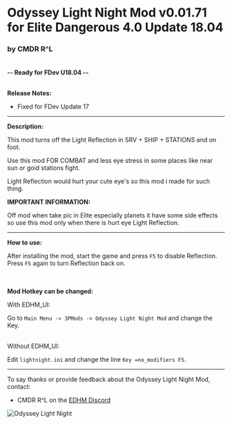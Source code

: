 # Odyssey Light Night Mod v0.01.71 for Elite Dangerous 4.0 Update 18.04

### by CMDR R^L<br><br>

**-- Ready for FDev U18.04 --**<br><br>

**Release Notes:**
- Fixed for FDev Update 17

-------------------------------------------------------------------------

**Description:**

This mod turns off the Light Reflection in SRV + SHIP + STATIONS and on foot.

Use this mod FOR COMBAT and less eye stress in some places like near sun or goid stations fight.

Light Reflection would hurt your cute eye's so this mod i made for such thing.<br>

**IMPORTANT INFORMATION:**

Off mod when take pic in Elite especially planets it have some side effects so use this mod only when there is hurt eye Light Reflection.<br>

-------------------------------------------------------------------------

**How to use:**

After installing the mod, start the game and press `F5` to disable Reflection.
Press `F5` again to turn Reflection back on.
<br><br><br>

**Mod Hotkey can be changed:**

With EDHM_UI:

Go to `Main Menu -> 3PMods -> Odyssey Light Night Mod` and change the Key.<br><br>

Without EDHM_UI:

Edit `lightnight.ini` and change the line `Key =no_modifiers F5`.

-------------------------------------------------------------------------

To say thanks or provide feedback about the Odyssey Light Night Mod, contact:
- CMDR R^L on the [EDHM Discord](https://discord.gg/KTYgJegfYw)<br>

![Odyssey Light Night](https://github.com/psychicEgg/EDHM/blob/main/Odyssey/3rdPartyMods/LightNight/LightNight_Preview.png?raw=true)
